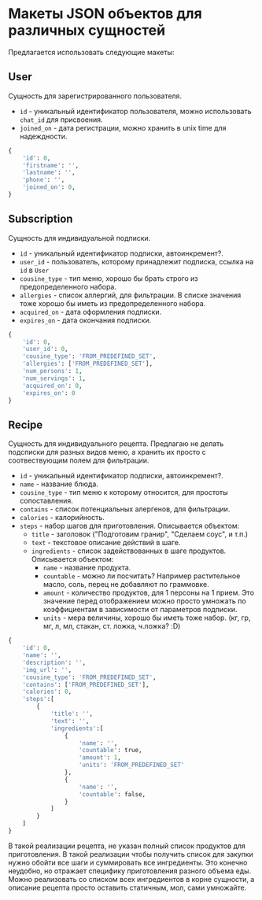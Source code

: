 # Макеты JSON объектов для различных сущностей

Предлагается использовать следующие макеты:

## User

Сущность для зарегистрированного пользователя. 

- `id` - уникальный идентификатор пользователя, можно использовать `chat_id` для присвоения. 
- `joined_on` - дата регистрации, можно хранить в unix time для надеждности.

```Python
{
    'id': 0,
    'firstname': '',
    'lastname': '',
    'phone': '',
    'joined_on': 0,
}
```


## Subscription

Сущность для индивидуальной подписки.

- `id` - уникальный идентификатор подписки, автоинкремент?.
- `user_id` - пользователь, которому принадлежит подписка, ссылка на `id` в `User`
- `cousine_type` - тип меню, хорошо бы брать строго из предопределенного набора.
- `allergies` - список аллергий, для фильтрации. В списке значения тоже хорошо бы иметь из предопределенного набора.
- `acquired_on` - дата оформления подписки.
- `expires_on` - дата окончания подписки.

```Python
{
    'id': 0,
    'user_id': 0,
    'cousine_type': 'FROM_PREDEFINED_SET',
    'allergies': ['FROM_PREDEFINED_SET'],
    'num_persons': 1,
    'num_servings': 1,
    'acquired_on': 0,
    'expires_on': 0
}
```

## Recipe

Сущность для индивидуального рецепта. Предлагаю не делать подсписки для разных видов меню, а хранить их просто с соотвествующим полем для фильтрации. 

- `id` - уникальный идентификатор подписки, автоинкремент?.
- `name` - название блюда.
- `cousine_type` - тип меню к которому относится, для простоты сопоставления.
- `contains` - список потенциальных алергенов, для фильтрации.
- `calories` - калорийность.
- `steps` - набор шагов для приготовления. Описывается объектом:
  - `title` - заголовок ("Подготовим гранир", "Сделаем соус", и т.п.)
  - `text` - текстовое описание действий в шаге.
  - `ingredients` - список задействованных в шаге продуктов. Описывается объектом:
    - `name` - название продукта.
    - `countable` - можно ли посчитать? Например растительное масло, соль, перец не добавляют по граммовке.
    - `amount` - количество продуктов, для 1 персоны на 1 прием. Это значение перед отображением можно просто умножать по коэффициентам в зависимости от параметров подписки.
    - `units` - мера величины, хорошо бы иметь тоже набор. (кг, гр, мг, л, мл, стакан, ст. ложка, ч.ложка? :D)

```Python
{
    'id': 0,
    'name': '',
    'description': '',
    'img_url': '',
    'cousine_type': 'FROM_PREDEFINED_SET',
    'contains': ['FROM_PREDEFINED_SET'],
    'calories': 0,
    'steps':[
        {
            'title': '',
            'text': '',
            'ingredients':[
                {
                    'name': '',
                    'countable': true,
                    'amount': 1,
                    'units': 'FROM_PREDEFINED_SET'
                },
                {
                    'name': '',
                    'countable': false,
                }
            ]
        }
    ]
}
```

В такой реализации рецепта, не указан полный список продуктов для приготовления. В такой реализации чтобы получить список для закупки нужно обойти все шаги и суммировать все ингредиенты. Это конечно неудобно, но отражает специфику приготовления разного объема еды. Можно реализовать со списком всех ингредиентов в корне сущности, а описание рецепта просто оставить статичным, мол, сами умножайте.